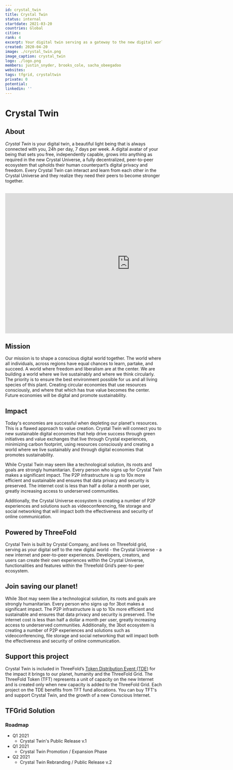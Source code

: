 ```yaml
---
id: crystal_twin
title: Crystal Twin
status: internal
startdate: 2021-03-20
countries: Global
cities:
rank: 4
excerpt: Your digital twin serving as a gateway to the new digital world of peer-to-peer experiences.
created: 2020-04-20
image: ./crystal_twin.png
image_caption: crystal_twin
logo: ./logo.png
members: justin_snyder, brooks_cole, sacha_obeegadoo
websites:
tags: tfgrid, crystaltwin
private: 0
potential:
linkedin: ''
---
```



# Crystal Twin

## About

*Crystal Twin* is your digital twin, a beautiful light being that is always connected with you, 24h per day, 7 days per week. A digital avatar of your being that sets you free, independently capable, grows into anything as required in the new Crystal Universe, a fully decentralized, peer-to-peer ecosystem that upholds their human counterpart’s  digital privacy and freedom. Every Crystal Twin can interact and learn from each other in the Crystal Universe and they realize they need their peers to become stronger together.

<BR>

<iframe src="https://player.vimeo.com/video/412762729" width="800" height="450" frameborder="0" allow="autoplay; fullscreen" allowfullscreen></iframe>

<BR>

## Mission

Our mission is to shape a conscious digital world together. The world where all individuals, across regions have equal chances to learn, partake, and succeed. A world where freedom and liberalism are at the center. We are building a world where we live sustainably and where we think circularly. The priority is to ensure the best environment possible for us and all living species of this plant. Creating circular economies that use resources consciously, and where that which has true value becomes the center. Future economies will be digital and promote sustainability.

## Impact

Today's economies are successful when depleting our planet's resources. This is a flawed approach to value creation. Crystal Twin will connect you to new sustainable digital economies that help drive success through green initiatives and value exchanges that live through Crystal experiences, minimizing carbon footprint, using resources consciously and creating a world where we live sustainably and through digital economies that promotes sustainability.

While Crystal Twin may seem like a technological solution, its roots and goals are strongly humanitarian. Every person who signs up for Crystal Twin makes a significant impact. The P2P infrastructure is up to 10x more efficient and sustainable and ensures that data privacy and security is preserved. The internet cost is less than half a dollar a month per user, greatly increasing access to underserved communities. 

Additionally, the Crystal Universe ecosystem is creating a number of P2P experiences and solutions such as videoconferencing, file storage and social networking that will impact both the effectiveness and security of online communication.

 ## Powered by ThreeFold  

Crystal Twin is built by Crystal Company, and lives on Threefold grid, serving as your digital self to the new digital world - the Crystal Universe - a new internet and peer-to-peer experiences. Developers, creators, and users can create their own experiences within the Crystal Universe, functionalities and features within the Threefold Grid’s peer-to-peer ecosystem.

 ## Join saving our planet!

While 3bot may seem like a technological solution, its roots and goals are strongly humanitarian. Every person who signs up for 3bot makes a significant impact. The P2P infrastructure is up to 10x more efficient and sustainable and ensures that data privacy and security is preserved. The internet cost is less than half a dollar a month per user, greatly increasing access to underserved communities. Additionally, the 3bot ecosystem is creating a number of P2P experiences and solutions such as videoconferencing, file storage and social networking that will impact both the effectiveness and security of online communication.

## Support this project

Crystal Twin is included in ThreeFold’s [Token Distribution Event (TDE)](https://wiki.threefold.io/#/tdeoverview)</a> for the impact it brings to our planet, humanity and the ThreeFold Grid.
The ThreeFold Token (TFT) represents a unit of capacity on the new Internet and is created only when new capacity is added to the ThreeFold Grid.
Each project on the TDE benefits from TFT fund allocations. You can buy TFT's and support Crystal Twin, and the growth of a new Conscious Internet.

## TFGrid Solution

### Roadmap

- Q1 2021
  - Crystal Twin's Public Release v.1
- Q1 2021
  - Crystal Twin Promotion / Expansion Phase
- Q2 2021
  - Crystal Twin Rebranding / Public Release v.2
